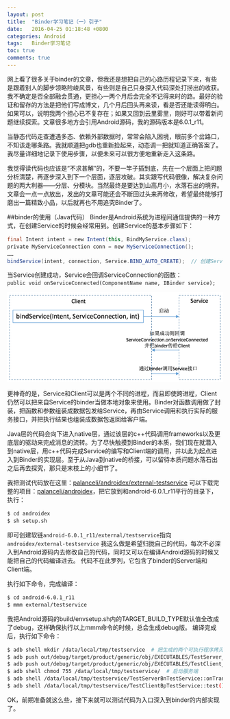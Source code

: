 ```yaml
---
layout: post
title:  "Binder学习笔记（一）引子"
date:   2016-04-25 01:18:48 +0800
categories: Android
tags:   Binder学习笔记
toc: true
comments: true
---
```

网上看了很多关于binder的文章，但我还是想把自己的心路历程记录下来，有些是跟着别人的脚步领略险峻风景，有些则是自己只身探入代码深处打捞出的收获。我不确定是否全部融会贯通，更担心一两个月后会完全不记得来时的路。最好的验证和留存的方法是把他们写成博文，几个月后回头再来读，看是否还能读得明白。如果可以，说明我两个担心已不复存在；如果又回到云里雾里，刚好可以带着新问题继续探索。文章很多地方会引用Android源码，我的源码版本是6.0.1_r11。

当静态代码走查遭遇多态、依赖外部数据时，常常会陷入困境，眼前多个岔路口，不知该走哪条路。我就顺道把gdb也重新捡起来，动态调一把就知道正确答案了。我尽量详细地记录下使用步骤，以便未来可以很方便地重新走入这条路。

我觉得读代码也应该是“不求甚解”的，不要一竿子插到底，先在一个层面上把问题分析清楚，再逐步深入到下一个层面，逐层攻破。其实跟写代码很像，解决复杂问题的两大利器——分层、分模块。当然最终是要达到山高月小，水落石出的境界。文章会一点一点放出，发出的文章可能还会不断回过头来再修改，希望最终能够打磨出一篇精致小品，以后就再也不用追究Binder了。

##binder的使用（Java代码）
Binder是Android系统为进程间通信提供的一种方式，在创建Service的时候会经常用到。创建Service的基本步骤如下：
``` java
final Intent intent = new Intent(this, BindMyService.class);  
private MyServiceConnection conn = new MyServiceConnection();  
……  
bindService(intent, connection, Service.BIND_AUTO_CREATE);  // 创建Service 
```

当Service创建成功，Service会回调ServiceConnection的函数：
`public void onServiceConnected(ComponentName name, IBinder service); `

![](0511BinderLearning1/05111709.png)

更神奇的是，Service和Client可以是两个不同的进程，而且即使跨进程，Client仍然可以把来自Service的binder当做本地对象来使用。Binder对函数调用做了封装，把函数和参数组装成数据包发给Service，再由Service调用和执行实际的服务接口，并把执行结果也组装成数据包返回给客户端。

Java层的代码会向下进入native层，通过该层的c++代码调用frameworks以及更底层的驱动来完成消息的流转。为了尽快触摸到Binder的本质，我们现在就潜入到native层，用c++代码完成Service的编写和Client端的调用，并以此为起点进入到Binder的实现层。至于从Java到native的桥接，可以留待本质问题水落石出之后再去探究，那只是末枝上的小细节了。

我把测试代码放在这里：[palanceli/androidex/external-testservice](https://github.com/palanceli/androidex/tree/master/external-testservice)
可以下载完整的项目：[palanceli/androidex](https://github.com/palanceli/androidex/tree/master)，把它放到和android-6.0.1_r11平行的目录下，执行：
``` bash
$ cd androidex
$ sh setup.sh
```
即可创建软链`android-6.0.1_r11/external/testservice`指向`androidex/external-testservice`
我这么做是希望归拢自己的代码，每次不必深入到Android源码内去修改自己的代码，同时又可以在编译Android源码的时候又能把自己的代码编译进去。
代码不在此罗列，它包含了binder的Server端和Client端。

执行如下命令，完成编译：

``` bash
$ cd android-6.0.1_r11
$ mmm external/testservice
```

我把Android源码的build/envsetup.sh内的TARGET_BUILD_TYPE默认值全改成了debug，这样确保执行以上mmm命令的时候，总会生成debug版。
编译完成后，执行如下命令：
``` bash
$ adb shell mkdir /data/local/tmp/testservice  # 把生成的两个可执行程序拷贝到模拟器
$ adb push out/debug/target/product/generic/obj/EXECUTABLES/TestServer_intermediates/LINKED/TestServer /data/local/tmp/testservice
$ adb push out/debug/target/product/generic/obj/EXECUTABLES/TestClient_intermediates/LINKED/TestClient /data/local/tmp/testservice  # 添加可执行权限
$ adb shell chmod 755 /data/local/tmp/testservice/  # 启动服务端
$ adb shell /data/local/tmp/testservice/TestServerBnTestService::onTransact, code: TESTBnTestService::test()# 在另一个终端下客户端：
$ adb shell /data/local/tmp/testservice/TestClientBpTestService::test()reply 100
```

OK，前期准备就这么些，接下来就可以测试代码为入口深入到binder的内部实现了。
